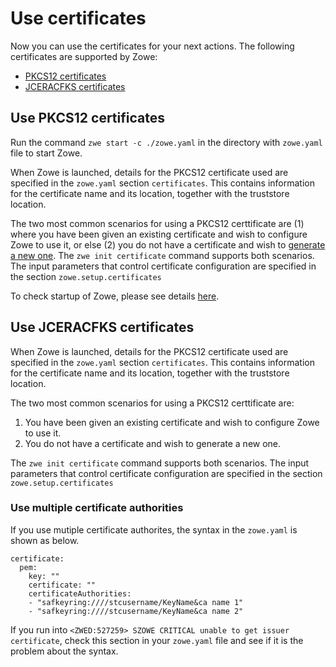 # Use certificates

Now you can use the certificates for your next actions. The following certificates are supported by Zowe:
- [PKCS12 certificates](#use-pkcs12-certificates)
- [JCERACFKS certificates](#use-jceracfks-certificates)


## Use PKCS12 certificates

Run the command `zwe start -c ./zowe.yaml` in the directory with `zowe.yaml` file to start Zowe.

When Zowe is launched, details for the PKCS12 certificate used are specified in the `zowe.yaml` section `certificates`. This contains information for the certificate name and its location, together with the truststore location.

The two most common scenarios for using a PKCS12 certtificate are (1) where you have been given an existing certificate and wish to configure Zowe to use it, or else (2) you do not have a certificate and wish to [generate a new one](./generate-certificates.md). The `zwe init certificate` command supports both scenarios. The input parameters that control certificate configuration are specified in the section `zowe.setup.certificates`

To check startup of Zowe, please see details [here](https://docs.zowe.org/stable/troubleshoot/troubleshoot-zos-startup).

## Use JCERACFKS certificates

When Zowe is launched, details for the PKCS12 certificate used are specified in the `zowe.yaml` section `certificates`.  This contains information for the certificate name and its location, together with the truststore location.  

The two most common scenarios for using a PKCS12 certtificate are:

1. You have been given an existing certificate and wish to configure Zowe to use it.
2. You do not have a certificate and wish to generate a new one.

The `zwe init certificate` command supports both scenarios. The input parameters that control certificate configuration
are specified in the section `zowe.setup.certificates`

### Use multiple certificate authorities

If you use mutiple certificate authorites, the syntax in the `zowe.yaml` is shown as below.

```
certificate:
  pem:                                                                           
    key: ""                                                                      
    certificate: ""                                                              
    certificateAuthorities:                                                      
    - "safkeyring:////stcusername/KeyName&ca name 1"        
    - "safkeyring:////stcusername/KeyName&ca name 2"
```

If you run into `<ZWED:527259> SZOWE CRITICAL unable to get issuer certificate`, check this section in your `zowe.yaml` file and see if it is the problem about the syntax.
